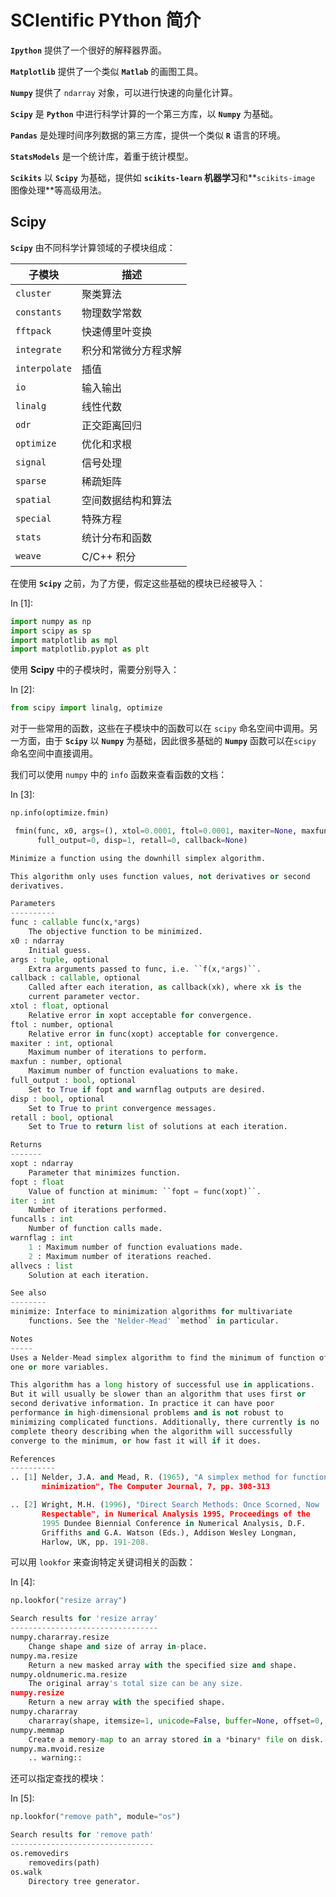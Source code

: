 # SCIentific PYthon 简介

**`Ipython`** 提供了一个很好的解释器界面。

**`Matplotlib`** 提供了一个类似 **`Matlab`** 的画图工具。

**`Numpy`** 提供了 `ndarray` 对象，可以进行快速的向量化计算。

**`Scipy`** 是 **`Python`** 中进行科学计算的一个第三方库，以 **`Numpy`** 为基础。

**`Pandas`** 是处理时间序列数据的第三方库，提供一个类似 **`R`** 语言的环境。

**`StatsModels`** 是一个统计库，着重于统计模型。

**`Scikits`** 以 **`Scipy`** 为基础，提供如 **`scikits-learn` 机器学习**和**`scikits-image` 图像处理**等高级用法。

## Scipy

**`Scipy`** 由不同科学计算领域的子模块组成：

| 子模块 | 描述 |
| --- | --- |
| `cluster` | 聚类算法 |
| `constants` | 物理数学常数 |
| `fftpack` | 快速傅里叶变换 |
| `integrate` | 积分和常微分方程求解 |
| `interpolate` | 插值 |
| `io` | 输入输出 |
| `linalg` | 线性代数 |
| `odr` | 正交距离回归 |
| `optimize` | 优化和求根 |
| `signal` | 信号处理 |
| `sparse` | 稀疏矩阵 |
| `spatial` | 空间数据结构和算法 |
| `special` | 特殊方程 |
| `stats` | 统计分布和函数 |
| `weave` | C/C++ 积分 |

在使用 **`Scipy`** 之前，为了方便，假定这些基础的模块已经被导入：

In [1]:

```py
import numpy as np
import scipy as sp
import matplotlib as mpl
import matplotlib.pyplot as plt

```

使用 **Scipy** 中的子模块时，需要分别导入：

In [2]:

```py
from scipy import linalg, optimize

```

对于一些常用的函数，这些在子模块中的函数可以在 `scipy` 命名空间中调用。另一方面，由于 **`Scipy`** 以 **`Numpy`** 为基础，因此很多基础的 **`Numpy`** 函数可以在`scipy` 命名空间中直接调用。

我们可以使用 `numpy` 中的 `info` 函数来查看函数的文档：

In [3]:

```py
np.info(optimize.fmin)

```

```py
 fmin(func, x0, args=(), xtol=0.0001, ftol=0.0001, maxiter=None, maxfun=None,
      full_output=0, disp=1, retall=0, callback=None)

Minimize a function using the downhill simplex algorithm.

This algorithm only uses function values, not derivatives or second
derivatives.

Parameters
----------
func : callable func(x,*args)
    The objective function to be minimized.
x0 : ndarray
    Initial guess.
args : tuple, optional
    Extra arguments passed to func, i.e. ``f(x,*args)``.
callback : callable, optional
    Called after each iteration, as callback(xk), where xk is the
    current parameter vector.
xtol : float, optional
    Relative error in xopt acceptable for convergence.
ftol : number, optional
    Relative error in func(xopt) acceptable for convergence.
maxiter : int, optional
    Maximum number of iterations to perform.
maxfun : number, optional
    Maximum number of function evaluations to make.
full_output : bool, optional
    Set to True if fopt and warnflag outputs are desired.
disp : bool, optional
    Set to True to print convergence messages.
retall : bool, optional
    Set to True to return list of solutions at each iteration.

Returns
-------
xopt : ndarray
    Parameter that minimizes function.
fopt : float
    Value of function at minimum: ``fopt = func(xopt)``.
iter : int
    Number of iterations performed.
funcalls : int
    Number of function calls made.
warnflag : int
    1 : Maximum number of function evaluations made.
    2 : Maximum number of iterations reached.
allvecs : list
    Solution at each iteration.

See also
--------
minimize: Interface to minimization algorithms for multivariate
    functions. See the 'Nelder-Mead' `method` in particular.

Notes
-----
Uses a Nelder-Mead simplex algorithm to find the minimum of function of
one or more variables.

This algorithm has a long history of successful use in applications.
But it will usually be slower than an algorithm that uses first or
second derivative information. In practice it can have poor
performance in high-dimensional problems and is not robust to
minimizing complicated functions. Additionally, there currently is no
complete theory describing when the algorithm will successfully
converge to the minimum, or how fast it will if it does.

References
----------
.. [1] Nelder, J.A. and Mead, R. (1965), "A simplex method for function
       minimization", The Computer Journal, 7, pp. 308-313

.. [2] Wright, M.H. (1996), "Direct Search Methods: Once Scorned, Now
       Respectable", in Numerical Analysis 1995, Proceedings of the
       1995 Dundee Biennial Conference in Numerical Analysis, D.F.
       Griffiths and G.A. Watson (Eds.), Addison Wesley Longman,
       Harlow, UK, pp. 191-208.

```

可以用 `lookfor` 来查询特定关键词相关的函数：

In [4]:

```py
np.lookfor("resize array")

```

```py
Search results for 'resize array'
---------------------------------
numpy.chararray.resize
    Change shape and size of array in-place.
numpy.ma.resize
    Return a new masked array with the specified size and shape.
numpy.oldnumeric.ma.resize
    The original array's total size can be any size.
numpy.resize
    Return a new array with the specified shape.
numpy.chararray
    chararray(shape, itemsize=1, unicode=False, buffer=None, offset=0,
numpy.memmap
    Create a memory-map to an array stored in a *binary* file on disk.
numpy.ma.mvoid.resize
    .. warning::

```

还可以指定查找的模块：

In [5]:

```py
np.lookfor("remove path", module="os")

```

```py
Search results for 'remove path'
--------------------------------
os.removedirs
    removedirs(path)
os.walk
    Directory tree generator.

```